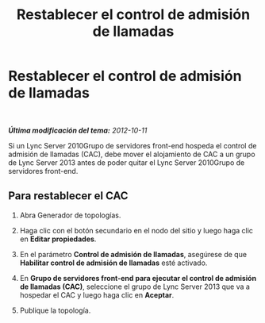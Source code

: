 ﻿---
title: Restablecer el control de admisión de llamadas
TOCTitle: Restablecer el control de admisión de llamadas
ms:assetid: 5873f56c-f3d6-4d73-beea-c9f37d5077f6
ms:mtpsurl: https://technet.microsoft.com/es-es/library/JJ688064(v=OCS.15)
ms:contentKeyID: 49889194
ms.date: 01/07/2017
mtps_version: v=OCS.15
ms.translationtype: HT
---

# Restablecer el control de admisión de llamadas

 

_**Última modificación del tema:** 2012-10-11_

Si un Lync Server 2010Grupo de servidores front-end hospeda el control de admisión de llamadas (CAC), debe mover el alojamiento de CAC a un grupo de Lync Server 2013 antes de poder quitar el Lync Server 2010Grupo de servidores front-end.

## Para restablecer el CAC

1.  Abra Generador de topologías.

2.  Haga clic con el botón secundario en el nodo del sitio y luego haga clic en **Editar propiedades**.

3.  En el parámetro **Control de admisión de llamadas**, asegúrese de que **Habilitar control de admisión de llamadas** esté activado.

4.  En **Grupo de servidores front-end para ejecutar el control de admisión de llamadas (CAC)**, seleccione el grupo de Lync Server 2013 que va a hospedar el CAC y luego haga clic en **Aceptar**.

5.  Publique la topología.

